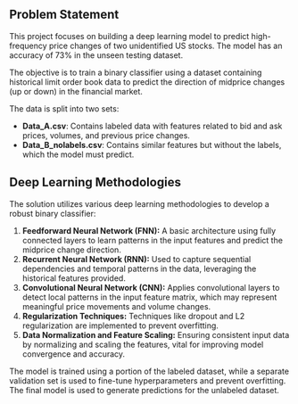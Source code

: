 ## Problem Statement

This project focuses on building a deep learning model to predict high-frequency price changes of two unidentified US stocks. The model has an accuracy of 73% in the unseen testing dataset.

The objective is to train a binary classifier using a dataset containing historical limit order book data to predict the direction of midprice changes (up or down) in the financial market.

The data is split into two sets:

- **Data_A.csv**: Contains labeled data with features related to bid and ask prices, volumes, and previous price changes.
- **Data_B_nolabels.csv**: Contains similar features but without the labels, which the model must predict.

## Deep Learning Methodologies

The solution utilizes various deep learning methodologies to develop a robust binary classifier:

1. **Feedforward Neural Network (FNN):** A basic architecture using fully connected layers to learn patterns in the input features and predict the midprice change direction.
2. **Recurrent Neural Network (RNN):** Used to capture sequential dependencies and temporal patterns in the data, leveraging the historical features provided.
3. **Convolutional Neural Network (CNN):** Applies convolutional layers to detect local patterns in the input feature matrix, which may represent meaningful price movements and volume changes.
4. **Regularization Techniques:** Techniques like dropout and L2 regularization are implemented to prevent overfitting.
5. **Data Normalization and Feature Scaling:** Ensuring consistent input data by normalizing and scaling the features, vital for improving model convergence and accuracy.

The model is trained using a portion of the labeled dataset, while a separate validation set is used to fine-tune hyperparameters and prevent overfitting. The final model is used to generate predictions for the unlabeled dataset.
